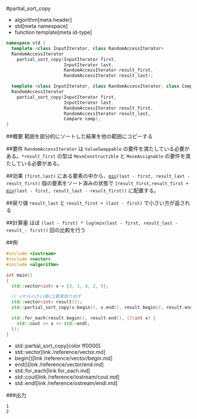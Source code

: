 #partial_sort_copy
* algorithm[meta header]
* std[meta namespace]
* function template[meta id-type]

```cpp
namespace std {
  template <class InputIterator, class RandomAccessIterator>
  RandomAccessIterator
    partial_sort_copy(InputIterator first,
                      InputIterator last,
                      RandomAccessIterator result_first,
                      RandomAccessIterator result_last);

  template <class InputIterator, class RandomAccessIterator, class Compare>
  RandomAccessIterator
    partial_sort_copy(InputIterator first,
                      InputIterator last,
                      RandomAccessIterator result_first,
                      RandomAccessIterator result_last,
                      Compare comp);
}
```

##概要
範囲を部分的にソートした結果を他の範囲にコピーする


##要件
`RandomAccessIterator` は `ValueSwappable` の要件を満たしている必要がある。`*result_first` の型は `MoveConstructible` と `MoveAssignable` の要件を満たしている必要がある。


##効果
`[first,last)` にある要素の中から、[`min`](/reference/algorithm/min.md)`(last - first, result_last - result_first)` 個の要素をソート済みの状態で `[result_first,result_first +` [`min`](/reference/algorithm/min.md)`(last - first, result_last - result_first))` に配置する。


##戻り値
`result_last` と `result_first + (last - first)` で小さい方が返される


##計算量
ほぼ `(last - first) * log(min(last - first, result_last - result_- first))` 回の比較を行う


##例
```cpp
#include <iostream>
#include <vector>
#include <algorithm>

int main()
{
  std::vector<int> v = {3, 1, 4, 2, 5};

  // vから小さい順に2要素取り出す
  std::vector<int> result(2);
  std::partial_sort_copy(v.begin(), v.end(), result.begin(), result.end());

  std::for_each(result.begin(), result.end(), [](int x) {
    std::cout << x << std::endl;
  });
}
```
* std::partial_sort_copy[color ff0000]
* std::vector[link /reference/vector.md]
* begin()[link /reference/vector/begin.md]
* end()[link /reference/vector/end.md]
* std::for_each[link for_each.md]
* std::cout[link /reference/iostream/cout.md]
* std::endl[link /reference/ostream/endl.md]

###出力
```
1
2
```


